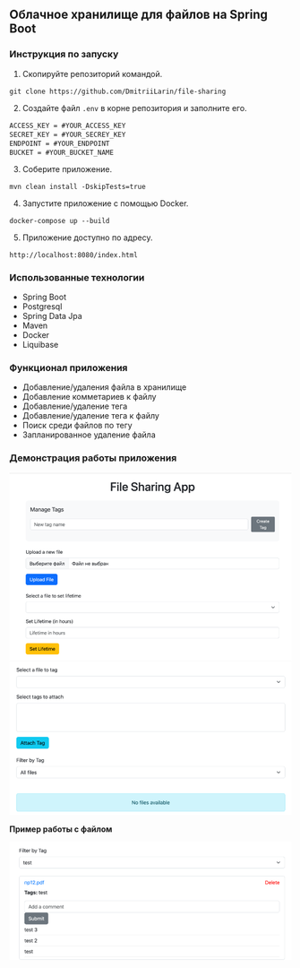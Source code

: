 ## Облачное хранилище для файлов на Spring Boot

### Инструкция по запуску

1. Скопируйте репозиторий командой.
```angular2html
git clone https://github.com/DmitriiLarin/file-sharing
```
2. Создайте файл ```.env``` в корне репозитория и заполните его.
```angular2html
ACCESS_KEY = #YOUR_ACCESS_KEY
SECRET_KEY = #YOUR_SECREY_KEY
ENDPOINT = #YOUR_ENDPOINT
BUCKET = #YOUR_BUCKET_NAME
```
3. Соберите приложение.
```angular2html
mvn clean install -DskipTests=true
```
4. Запустите приложение с помощью Docker.
```angular2html
docker-compose up --build
```
5. Приложение доступно по адресу.
```angular2html
http://localhost:8080/index.html
```

### Использованные технологии
- Spring Boot
- Postgresql
- Spring Data Jpa
- Maven
- Docker
- Liquibase


### Функционал приложения

- Добавление/удаления файла в хранилище
- Добавление комметариев к файлу
- Добавление/удаление тега
- Добавление/удаление тега к файлу
- Поиск среди файлов по тегу
- Запланированное удаление файла

### Демонстрация работы приложения

![img.png](images/img.png)
![img_1.png](images/img_1.png)

**Пример работы с файлом**

![img_2.png](images/img_2.png)